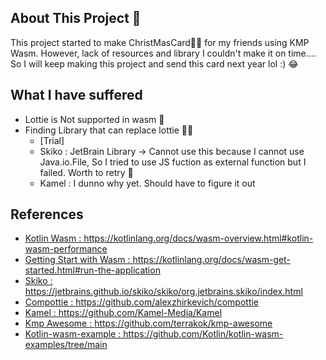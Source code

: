 ## About This Project 🤯
This project started to make ChristMasCard🎅🏻 for my friends using KMP Wasm.
However, lack of resources and library I couldn't make it on time....
So I will keep making this project and send this card next year lol :) 😂 

## What I have suffered 
- Lottie is Not supported in wasm 🥲
- Finding Library that can replace lottie 😶‍🌫️
  - [Trial]
  - Skiko : JetBrain Library -> Cannot use this because I cannot use Java.io.File, So I tried to use JS fuction as external function but I failed. Worth to retry 🥺
  - Kamel : I dunno why yet. Should have to figure it out 

## References 
- [Kotlin Wasm : ](https://kotlinlang.org/docs/wasm-overview.html#kotlin-wasm-performance)https://kotlinlang.org/docs/wasm-overview.html#kotlin-wasm-performance
- [Getting Start with Wasm : ](https://kotlinlang.org/docs/wasm-get-started.html#run-the-application)https://kotlinlang.org/docs/wasm-get-started.html#run-the-application
- [Skiko : ](https://jetbrains.github.io/skiko/skiko/org.jetbrains.skiko/index.html)https://jetbrains.github.io/skiko/skiko/org.jetbrains.skiko/index.html
- [Compottie : ](https://github.com/alexzhirkevich/compottie)https://github.com/alexzhirkevich/compottie
- [Kamel : ](https://github.com/Kamel-Media/Kamel)https://github.com/Kamel-Media/Kamel
- [Kmp Awesome : ](https://github.com/terrakok/kmp-awesome)https://github.com/terrakok/kmp-awesome
- [Kotlin-wasm-example : ](https://github.com/Kotlin/kotlin-wasm-examples/tree/main)https://github.com/Kotlin/kotlin-wasm-examples/tree/main
